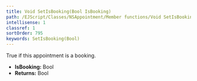 ```yaml
---
title: Void SetIsBooking(Bool IsBooking)
path: /EJScript/Classes/NSAppointment/Member functions/Void SetIsBooking(Bool p_0)
intellisense: 1
classref: 1
sortOrder: 795
keywords: SetIsBooking(Bool)
---
```



True if this appointment is a booking.



* **IsBooking:** Bool
* **Returns:** Bool


